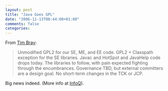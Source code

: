 ```yaml
---
layout: post
title: "Java Goes GPL"
date: "2006-11-13T08:44:00+01:00"
comments: false
categories: 
---
```


<p>From <a href="http://www.tbray.org/ongoing/When/200x/2006/11/12/OSS-Java">Tim Bray</a>:</p>

<blockquote>
<p>Unmodified GPL2 for our SE, ME, and EE code. GPL2 + Classpath exception for the SE libraries. Javac and HotSpot and JavaHelp code drops today. The libraries to follow, with pain expected fighting through the encumbrances. Governance TBD, but external committers are a design goal. No short-term changes in the TCK or JCP.</p>
</blockquote>

<p>Big news indeed. (More info at <a href="http://www.infoq.com/news/2006/11/open-source-java">InfoQ</a>).</p>


